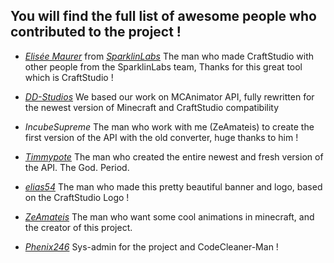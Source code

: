 ## You will find the full list of awesome people who contributed to the project !

- *[Elisée Maurer](https://twitter.com/elisee)* from *[SparklinLabs](https://sparklinlabs.itch.io/)*
The man who made CraftStudio with other people from the SparklinLabs team, Thanks for this great tool which is CraftStudio !

- *[DD-Studios](http://dd-studios.net/)*
We based our work on MCAnimator API, fully rewritten for the newest version of Minecraft and CraftStudio compatibility

- _IncubeSupreme_
The man who work with me (ZeAmateis) to create the first version of the API with the old converter, huge thanks to him !

- *[Timmypote](twitter.com/Timmypote)*
The man who created the entire newest and fresh version of the API. The God. Period.

- *[elias54](https://twitter.com/elias54700)* The man who made this pretty beautiful banner and logo, based on the CraftStudio Logo !

- *[ZeAmateis](twitter.com/ZeAmateis)*
The man who want some cool animations in minecraft, and the creator of this project.

- *[Phenix246](twitter.com/Phenix246)*
Sys-admin for the project and CodeCleaner-Man !

